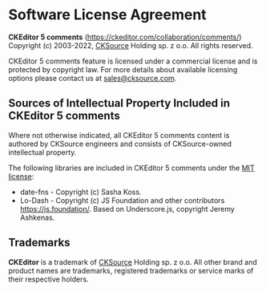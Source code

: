 Software License Agreement
==========================

**CKEditor 5 comments** (https://ckeditor.com/collaboration/comments/)<br>
Copyright (c) 2003-2022, [CKSource](http://cksource.com) Holding sp. z o.o. All rights reserved.

CKEditor 5 comments feature is licensed under a commercial license and is protected by copyright law.
For more details about available licensing options please contact us at sales@cksource.com.

Sources of Intellectual Property Included in CKEditor 5 comments
----------------------------------------------------------------

Where not otherwise indicated, all CKEditor 5 comments content is authored by CKSource engineers and consists of CKSource-owned intellectual property.

The following libraries are included in CKEditor 5 comments under the [MIT license](https://opensource.org/licenses/MIT):

* date-fns - Copyright (c) Sasha Koss.
* Lo-Dash - Copyright (c) JS Foundation and other contributors https://js.foundation/. Based on Underscore.js, copyright Jeremy Ashkenas.

Trademarks
----------

**CKEditor** is a trademark of [CKSource](http://cksource.com) Holding sp. z o.o. All other brand and product names are trademarks, registered trademarks or service marks of their respective holders.
